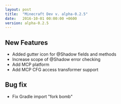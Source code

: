 ```yaml
---
layout: post
title:  "Minecraft Dev v. alpha-0.2.5"
date:   2016-10-01 00:00:00 +0600
version: alpha-0.2.5
---
```

## New Features

* Added gutter icon for @Shadow fields and methods
* Increase scope of @Shadow error checking
* Add MCP platform
* Add MCP CFG access transformer support

## Bug fix

* Fix Gradle import "fork bomb"
